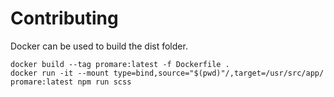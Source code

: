 # Contributing

Docker can be used to build the dist folder. 
```shell script
docker build --tag promare:latest -f Dockerfile .
docker run -it --mount type=bind,source="$(pwd)"/,target=/usr/src/app/ promare:latest npm run scss
```

<!--
Todo add web server to review gradients
```
docker build . -t ouxsoft/promare-gradients
docker run -p 49160:8080 -d ouxsoft/promare-gradients
```
-->